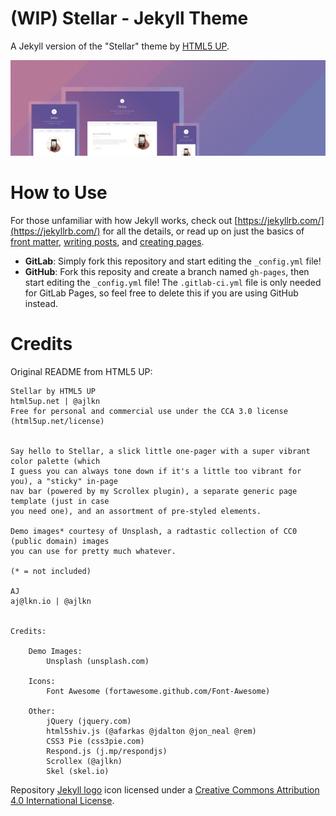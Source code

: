 # (WIP) Stellar - Jekyll Theme

A Jekyll version of the "Stellar" theme by [HTML5 UP](https://html5up.net/).

![Stellar Theme](images/stellar.jpg "Stellar Theme")

# How to Use

For those unfamiliar with how Jekyll works, check out [https://jekyllrb.com/](https://jekyllrb.com/) for all the details, 
or read up on just the basics of [front matter](https://jekyllrb.com/docs/frontmatter/), [writing posts](https://jekyllrb.com/docs/posts/), 
and [creating pages](https://jekyllrb.com/docs/pages/).

- **GitLab**: Simply fork this repository and start editing the `_config.yml` file!  
- **GitHub**: Fork this reposity and create a branch named `gh-pages`, then start editing the `_config.yml` file! The `.gitlab-ci.yml` file is only needed for GitLab Pages, so feel free to delete this if you are using GitHub instead.

# Credits

Original README from HTML5 UP:

```
Stellar by HTML5 UP
html5up.net | @ajlkn
Free for personal and commercial use under the CCA 3.0 license (html5up.net/license)


Say hello to Stellar, a slick little one-pager with a super vibrant color palette (which
I guess you can always tone down if it's a little too vibrant for you), a "sticky" in-page
nav bar (powered by my Scrollex plugin), a separate generic page template (just in case
you need one), and an assortment of pre-styled elements.

Demo images* courtesy of Unsplash, a radtastic collection of CC0 (public domain) images
you can use for pretty much whatever.

(* = not included)

AJ
aj@lkn.io | @ajlkn


Credits:

	Demo Images:
		Unsplash (unsplash.com)

	Icons:
		Font Awesome (fortawesome.github.com/Font-Awesome)

	Other:
		jQuery (jquery.com)
		html5shiv.js (@afarkas @jdalton @jon_neal @rem)
		CSS3 Pie (css3pie.com)
		Respond.js (j.mp/respondjs)
		Scrollex (@ajlkn)
		Skel (skel.io)

```

Repository [Jekyll logo](https://github.com/jekyll/brand) icon licensed under a [Creative Commons Attribution 4.0 International License](http://choosealicense.com/licenses/cc-by-4.0/).

